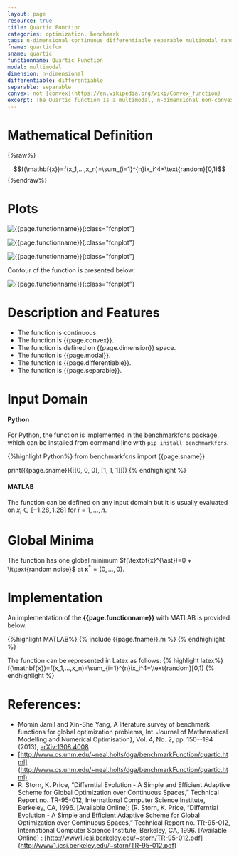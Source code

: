 ```yaml
---
layout: page
resource: true
title: Quartic Function
categories: optimization, benchmark
tags: n-dimensional continuous differentiable separable multimodal random non-convex
fname: quarticfcn
sname: quartic
functionname: Quartic Function
modal: multimodal
dimension: n-dimensional
differentiable: differentiable
separable: separable
convex: not [convex](https://en.wikipedia.org/wiki/Convex_function)
excerpt: The Quartic function is a multimodal, n-dimensional non-convex mathematical function widely used for testing optimization algorithms
---
```


# Mathematical Definition

{%raw%}

$$f(\mathbf{x})=f(x_1,...,x_n)=\sum_{i=1}^{n}ix_i^4+\text{random}[0,1)$$
{%endraw%}

# Plots
![{{page.functionname}}]({{site.baseurl}}/doc/plots/{{page.fname}}.png){:class="fcnplot"}

![{{page.functionname}}]({{site.baseurl}}/doc/plots/{{page.fname}}_2.png){:class="fcnplot"}

![{{page.functionname}}]({{site.baseurl}}/doc/plots/{{page.fname}}_3.png){:class="fcnplot"}

Contour of the function is presented below:

![{{page.functionname}}]({{site.baseurl}}/doc/plots/{{page.fname}}_contour.png){:class="fcnplot"}

# Description and Features
* The function is continuous.
* The function is {{page.convex}}.
* The function is defined on {{page.dimension}} space.
* The function is {{page.modal}}.
* The function is {{page.differentiable}}.
* The function is {{page.separable}}.

# Input Domain
#### Python
For Python, the function is implemented in the [benchmarkfcns package](https://github.com/mazhar-ansari-ardeh/BenchmarkFcns), which can be installed from command line with `pip install benchmarkfcns`. 

{%highlight Python%}
from benchmarkfcns import {{page.sname}}

print({{page.sname}}([[0, 0, 0],
              [1, 1, 1]]))
{% endhighlight %}

#### MATLAB
The function can be defined on any input domain but it is usually evaluated on $x_i \in [-1.28, 1.28]$ for $i=1, ..., n$.

# Global Minima
The function has one global minimum $f(\textbf{x}^{\ast})=0 + \it\text{random noise}$ at $\textbf{x}^{\ast} = (0, ..., 0)$.

# Implementation
An implementation of the **{{page.functionname}}** with MATLAB is provided below. 

{%highlight MATLAB%}
{% include {{page.fname}}.m %}
{% endhighlight %}

The function can be represented in Latex as follows:
{% highlight latex%}
f(\mathbf{x})=f(x_1,...,x_n)=\sum_{i=1}^{n}ix_i^4+\text{random}[0,1)
{% endhighlight %}

# References:
* Momin Jamil and Xin-She Yang, A literature survey of benchmark functions for global optimization problems, Int. Journal of Mathematical Modelling 
and Numerical Optimisation}, Vol. 4, No. 2, pp. 150--194 (2013), [arXiv:1308.4008](arXiv:1308.4008)
* [http://www.cs.unm.edu/~neal.holts/dga/benchmarkFunction/quartic.html](http://www.cs.unm.edu/~neal.holts/dga/benchmarkFunction/quartic.html)
* R. Storn, K. Price, “Differntial Evolution - A Simple and Efficient Adaptive Scheme
for Global Optimization over Continuous Spaces,” Technical Report no. TR-95-012,
International Computer Science Institute, Berkeley, CA, 1996. [Available Online]:
(R. Storn, K. Price, “Differntial Evolution - A Simple and Efficient Adaptive Scheme
for Global Optimization over Continuous Spaces,” Technical Report no. TR-95-012,
International Computer Science Institute, Berkeley, CA, 1996. [Available Online] :
[http://www1.icsi.berkeley.edu/~storn/TR-95-012.pdf](http://www1.icsi.berkeley.edu/~storn/TR-95-012.pdf)
